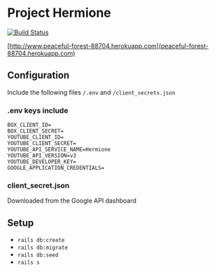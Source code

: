 # Project Hermione
[![Build Status](https://travis-ci.org/Justinzh1/HermioneRuby.svg?branch=master)](https://travis-ci.org/Justinzh1/HermioneRuby)

[http://www.peaceful-forest-88704.herokuapp.com](peaceful-forest-88704.herokuapp.com)

## Configuration
Include the following files `/.env` and `/client_secrets.json`

### .env keys include
```
BOX_CLIENT_ID=
BOX_CLIENT_SECRET=
YOUTUBE_CLIENT_ID=
YOUTUBE_CLIENT_SECRET=
YOUTUBE_API_SERVICE_NAME=Hermione
YOUTUBE_API_VERSION=v3
YOUTUBE_DEVELOPER_KEY=
GOOGLE_APPLICATION_CREDENTIALS=
```

### client_secret.json 
Downloaded from the Google API dashboard

## Setup
- `rails db:create`
- `rails db:migrate`
- `rails db:seed`
- `rails s`
